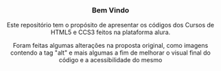<h3 align="center">Bem Vindo</h3>
<p align="center">Este repositório tem o propósito de apresentar os códigos dos Cursos de HTML5 e CCS3 feitos na plataforma alura.</p> 
<P align="center">Foram feitas algumas alterações na proposta original, como imagens contendo a tag "alt" e mais algumas a fim de melhorar o visual final do código e a acessibilidade do mesmo</p>  
